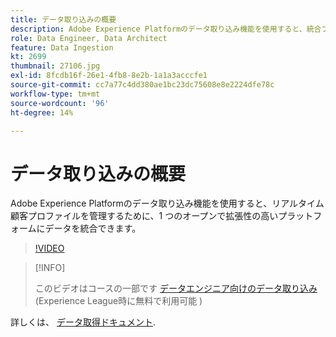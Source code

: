 ```yaml
---
title: データ取り込みの概要
description: Adobe Experience Platformのデータ取り込み機能を使用すると、統合プロファイルを管理するために、1 つのオープンで拡張性の高いプラットフォームにデータを統合できます。
role: Data Engineer, Data Architect
feature: Data Ingestion
kt: 2699
thumbnail: 27106.jpg
exl-id: 8fcdb16f-26e1-4fb8-8e2b-1a1a3acccfe1
source-git-commit: cc7a77c4dd380ae1bc23dc75608e8e2224dfe78c
workflow-type: tm+mt
source-wordcount: '96'
ht-degree: 14%

---
```


# データ取り込みの概要

Adobe Experience Platformのデータ取り込み機能を使用すると、リアルタイム顧客プロファイルを管理するために、1 つのオープンで拡張性の高いプラットフォームにデータを統合できます。

>[!VIDEO](https://video.tv.adobe.com/v/27106?quality=12&learn=on)

>[!INFO]
>
> このビデオはコースの一部です [データエンジニア向けのデータ取り込み](https://experienceleague.adobe.com/?recommended=ExperiencePlatform-D-1-2020.1.dataingestion?lang=ja)(Experience League時に無料で利用可能 )

詳しくは、 [データ取得ドキュメント](https://experienceleague.adobe.com/docs/experience-platform/ingestion/home.html?lang=ja).

